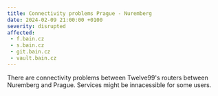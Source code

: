 ```yaml
---
title: Connectivity problems Prague - Nuremberg
date: 2024-02-09 21:00:00 +0100
severity: disrupted
affected:
 - f.bain.cz
 - s.bain.cz
 - git.bain.cz
 - vault.bain.cz
---
```

There are connectivity problems between Twelve99's routers between Nuremberg
and Prague. Services might be innacessible for some users.
